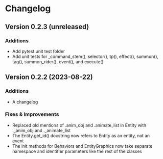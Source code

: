 # Changelog


## Version 0.2.3 (unreleased)

### Additions
* Add pytest unit test folder
* Add unit tests for _command_stem(), selector(), tp(), effect(), summon(), tag(), summon_rider(), event(), and execute()


## Version 0.2.2 (2023-08-22)

### Additions
* A changelog

### Fixes & Improvements
* Replaced old mentions of .anim_obj and .animate_list in Entity with ._anim_obj and ._animate_list
* The Entity.get_id() docstring now refers to Entity as an entity, not an event
* The init methods for Behaviors and EntityGraphics now take separate namespace and identifier parameters like the rest of the classes
